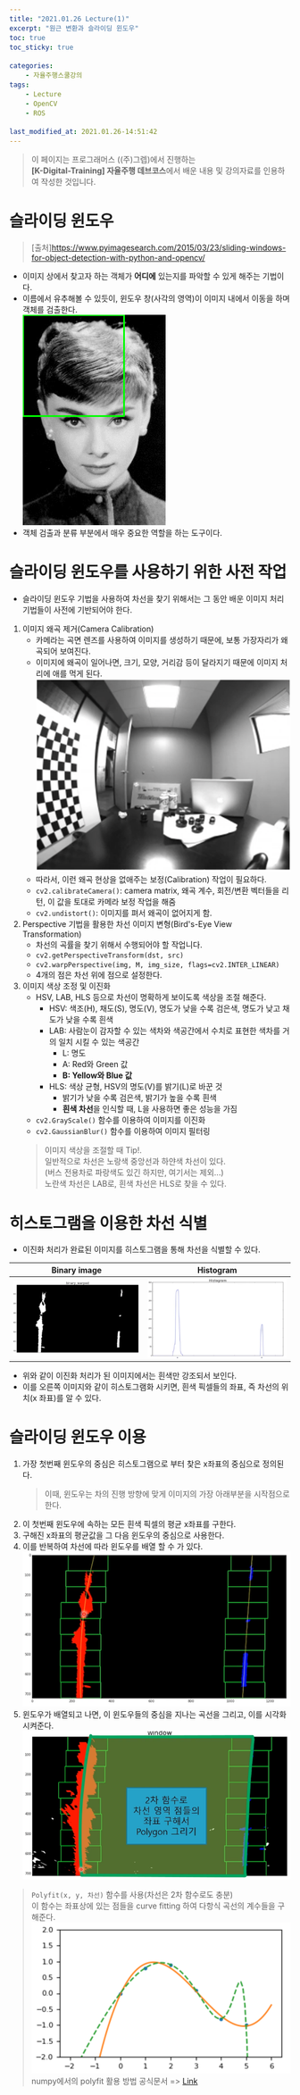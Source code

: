 ```yaml
---
title: "2021.01.26 Lecture(1)"
excerpt: "원근 변환과 슬라이딩 윈도우"
toc: true
toc_sticky: true

categories:
    - 자율주행스쿨강의
tags:
    - Lecture
    - OpenCV
    - ROS

last_modified_at: 2021.01.26-14:51:42 
---
```


>이 페이지는 프로그래머스 ((주)그렙)에서 진행하는\
**[K-Digital-Training] 자율주행 데브코스**에서 배운 내용 및 강의자료를 인용하여 작성한 것입니다.

# 슬라이딩 윈도우
> [출처]<https://www.pyimagesearch.com/2015/03/23/sliding-windows-for-object-detection-with-python-and-opencv/>

- 이미지 상에서 찾고자 하는 객체가 **어디에** 있는지를 파악할 수 있게 해주는 기법이다.
- 이름에서 유추해볼 수 있듯이, 윈도우 창(사각의 영역)이 이미지 내에서 이동을 하며 객체를 검출한다.\
![sliding-window-example](/assets/images/lecture/week09_imgs/sliding_window_example.gif)
- 객체 검출과 분류 부분에서 매우 중요한 역할을 하는 도구이다.

# 슬라이딩 윈도우를 사용하기 위한 사전 작업
- 슬라이딩 윈도우 기법을 사용하여 차선을 찾기 위해서는 그 동안 배운 이미지 처리 기법들이 사전에 기반되어야 한다.
1. 이미지 왜곡 제거(Camera Calibration)
    - 카메라는 곡면 렌즈를 사용하여 이미지를 생성하기 때문에, 보통 가장자리가 왜곡되어 보여진다.
    - 이미지에 왜곡이 일어나면, 크기, 모양, 거리감 등이 달라지기 때문에 이미지 처리에 애를 먹게 된다.\
        ![image_distortion](/assets/images/lecture/week09_imgs/distortion.png)
    - 따라서, 이런 왜곡 현상을 없애주는 보정(Calibration) 작업이 필요하다.
    - `cv2.calibrateCamera()`: camera matrix, 왜곡 계수, 회전/변환 벡터들을 리턴, 이 값을 토대로 카메라 보정 작업을 해줌
    - `cv2.undistort()`: 이미지를 펴서 왜곡이 없어지게 함. 
2. Perspective 기법을 활용한 차선 이미지 변형(Bird's-Eye View Transformation)
    - 차선의 곡률을 찾기 위해서 수행되어야 할 작업니다.
    - `cv2.getPerspectiveTransform(dst, src)`
    - `cv2.warpPerspective(img, M, img_size, flags=cv2.INTER_LINEAR)`
    - 4개의 점은 차선 위에 점으로 설정한다.
3. 이미지 색상 조정 및 이진화
    - HSV, LAB, HLS 등으로 차선이 명확하게 보이도록 색상을 조절 해준다.
        - HSV: 색조(H), 채도(S), 명도(V), 명도가 낮을 수록 검은색, 명도가 낮고 채도가 낮을 수록 흰색
        - LAB: 사람눈이 감자할 수 있는 색차와 색공간에서 수치로 표현한 색차를 거의 일치 시킬 수 있는 색공간
            - L: 명도
            - A: Red와 Green 값
            - **B: Yellow와 Blue 값**
        - HLS: 색상 균형, HSV의 명도(V)를 밝기(L)로 바꾼 것
            - 밝기가 낮을 수록 검은색, 밝기가 높을 수록 흰색
            - **흰색 차선**을 인식할 때, L을 사용하면 좋은 성능을 가짐
    - `cv2.GrayScale()` 함수를 이용하여 이미지를 이진화
    - `cv2.GaussianBlur()` 함수를 이용하여 이미지 필터링
    > 이미지 색상을 조절할 때 Tip!.\
    > 일반적으로 차선은 노랑색 중앙선과 하얀색 차선이 있다.\
    (버스 전용차로 파랑색도 있긴 하지만, 여기서는 제외...)\
    > 노란색 차선은 LAB로, 흰색 차선은 HLS로 찾을 수 있다.

# 히스토그램을 이용한 차선 식별
- 이진화 처리가 완료된 이미지를 히스토그램을 통해 차선을 식별할 수 있다.

|Binary image|Histogram|
|:---:|:---:|
|![binary](/assets/images/lecture/week09_imgs/binary.png)|![histogram](/assets/images/lecture/week09_imgs/histogram.png)|

- 위와 같이 이진화 처리가 된 이미지에서는 흰색만 강조되서 보인다.
- 이를 오른쪽 이미지와 같이 히스토그램화 시키면, 흰색 픽셀들의 좌표, 즉 차선의 위치(x 좌표)를 알 수 있다.

# 슬라이딩 윈도우 이용
1. 가장 첫번째 윈도우의 중심은 히스토그램으로 부터 찾은 x좌표의 중심으로 정의된다.
    > 이때, 윈도우는 차의 진행 방향에 맞게 이미지의 가장 아래부분을 시작점으로 한다.
2. 이 첫번째 윈도우에 속하는 모든 흰색 픽셀의 평균 x좌표를 구한다.
3. 구해진 x좌표의 평균값을 그 다음 윈도우의 중심으로 사용한다.
4. 이를 반복하여 차선에 따라 윈도우를 배열 할 수 가 있다.\
![sliding window](/assets/images/lecture/week09_imgs/lane_sliding_window.png)
5. 윈도우가 배열되고 나면, 이 윈도우들의 중심을 지나는 곡선을 그리고, 이를 시각화 시켜준다.\
![poly](/assets/images/lecture/week09_imgs/poly.png)
> `Polyfit(x, y, 차선)` 함수를 사용(차선은 2차 함수로도 충분)\
이 함수는 좌표상에 있는 점들을 curve fitting 하여 다항식 곡선의 계수들을 구해준다.
![polyfit](/assets/images/lecture/week09_imgs/polyfit.png)
> numpy에서의 polyfit 활용 방법 공식문서 => [Link](https://numpy.org/doc/stable/reference/generated/numpy.polyfit.html)

